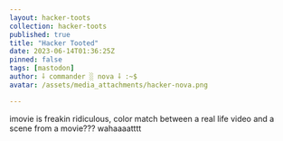 ```yaml
---
layout: hacker-toots
collection: hacker-toots
published: true
title: "Hacker Tooted"
date: 2023-06-14T01:36:25Z
pinned: false
tags: [mastodon]
author: ⸸ commander ░ nova ⸸ :~$
avatar: /assets/media_attachments/hacker-nova.png

---
```


<p>imovie is freakin ridiculous, color match between a real life video and a scene from a movie??? wahaaaatttt</p>


